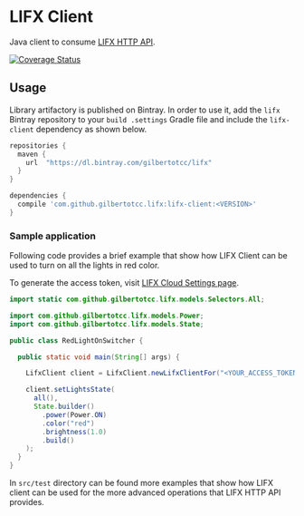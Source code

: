 # LIFX Client

Java client to consume [LIFX HTTP API](https://api.developer.lifx.com/).

[![Coverage Status](https://coveralls.io/repos/github/gilbertotcc/lifx-client/badge.svg?branch=develop)](https://coveralls.io/github/gilbertotcc/lifx-client?branch=develop)

## Usage

Library artifactory is published on Bintray. In order to use it, add the `lifx` Bintray repository to your `build
.settings` Gradle file and include the `lifx-client` dependency as shown below.

```groovy
repositories {
  maven {
    url  "https://dl.bintray.com/gilbertotcc/lifx" 
  }
}

dependencies {
  compile 'com.github.gilbertotcc.lifx:lifx-client:<VERSION>'
}
```

### Sample application

Following code provides a brief example that show how LIFX Client can be used to turn on all the lights in red color.

To generate the access token, visit [LIFX Cloud Settings page](https://cloud.lifx.com/settings).

```java
import static com.github.gilbertotcc.lifx.models.Selectors.All;

import com.github.gilbertotcc.lifx.models.Power;
import com.github.gilbertotcc.lifx.models.State;

public class RedLightOnSwitcher {

  public static void main(String[] args) {

    LifxClient client = LifxClient.newLifxClientFor("<YOUR_ACCESS_TOKEN>");

    client.setLightsState(
      all(),
      State.builder()
        .power(Power.ON)
        .color("red")
        .brightness(1.0)
        .build()
    );
  }
}
```

In `src/test` directory can be found more examples that show how LIFX client can be used for the more advanced 
operations that LIFX HTTP API provides.
